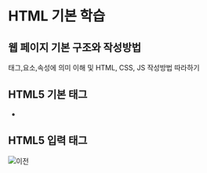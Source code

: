 # HTML 기본 학습

## 웹 페이지 기본 구조와 작성방법
태그,요소,속성에 의미 이해 및 HTML, CSS, JS 작성방법 따라하기

## HTML5 기본 태그
-

## HTML5 입력 태그


![이전](https://github.com/jacksimuse/StudyHtml)




